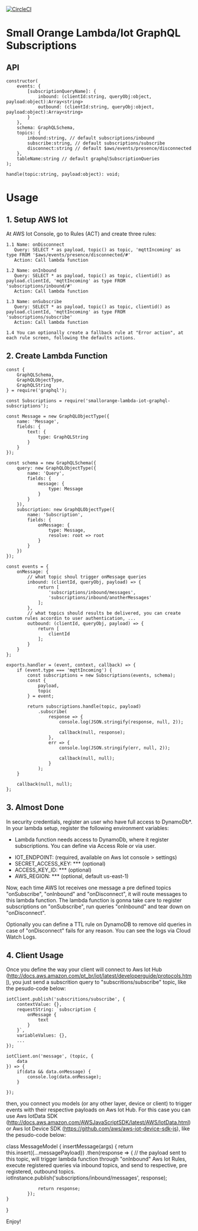 [![CircleCI](https://circleci.com/gh/feliperohdee/smallorange-lambda-iot-graphql-subscriptions.svg?style=svg)](https://circleci.com/gh/feliperohdee/smallorange-lambda-iot-graphql-subscriptions)

# Small Orange Lambda/Iot GraphQL Subscriptions 

## API
	constructor(
		events: {
			[subscriptionQueryName]: {
				inbound: (clientId:string, queryObj:object, payload:object):Array<string>
				outbound: (clientId:string, queryObj:object, payload:object):Array<string>
			}
		},
		schema: GraphQLSchema,
		topics: {
			inbound:string, // default subscriptions/inbound
			subscribe:string, // default subscriptions/subscribe
			disconnect:string // default $aws/events/presence/disconnected
		},
		tableName:string // default graphqlSubscriptionQueries
	);

	handle(topic:string, payload:object): void;

# Usage

## 1. Setup AWS Iot

At AWS Iot Console, go to Rules (ACT) and create three rules:

	1.1 Name: onDisconnect
	   Query: SELECT * as payload, topic() as topic, 'mqttIncoming' as type FROM '$aws/events/presence/disconnected/#'
	   Action: Call lambda function

	1.2 Name: onInbound
	   Query: SELECT * as payload, topic() as topic, clientid() as payload.clientId, 'mqttIncoming' as type FROM 'subscriptions/inbound/#'
	   Action: Call lambda function

	1.3 Name: onSubscribe
	   Query: SELECT * as payload, topic() as topic, clientid() as payload.clientId, 'mqttIncoming' as type FROM 'subscriptions/subscribe'
	   Action: Call lambda function

	1.4 You can optionally create a fallback rule at "Error action", at each rule screen, following the defaults actions.

## 2. Create Lambda Function

	const {
		GraphQLSchema,
		GraphQLObjectType,
		GraphQLString
	} = require('graphql');

	const Subscriptions = require('smallorange-lambda-iot-graphql-subscriptions');

	const Message = new GraphQLObjectType({
		name: 'Message',
		fields: {
			text: {
				type: GraphQLString
			}
		}
	});

	const schema = new GraphQLSchema({
		query: new GraphQLObjectType({
			name: 'Query',
			fields: {
				message: {
					type: Message
				}
			}
		}),
		subscription: new GraphQLObjectType({
			name: 'Subscription',
			fields: {
				onMessage: {
					type: Message,
					resolve: root => root
				}
			}
		})
	});

	const events = {
		onMessage: {
			// what topic shoul trigger onMessage queries
			inbound: (clientId, queryObj, payload) => {
				return [
					'subscriptions/inbound/messages',
					'subscriptions/inbound/anotherMessages'
				];
			},
			// what topics should results be delivered, you can create custom rules accordin to user authentication, ...
			outbound: (clientId, queryObj, payload) => {
				return [
					clientId
				];
			}
		}
	};

	exports.handler = (event, context, callback) => {
		if (event.type === 'mqttIncoming') {
			const subscriptions = new Subscriptions(events, schema);
			const {
				payload,
				topic
			} = event;

			return subscriptions.handle(topic, payload)
				.subscribe(
					response => {
						console.log(JSON.stringify(response, null, 2));

						callback(null, response);
					},
					err => {
						console.log(JSON.stringify(err, null, 2));

						callback(null, null);
					}
				);
		}

		callback(null, null);
	};

## 3. Almost Done

In security credentials, register an user who have full access to DynamoDb*.
In your lambda setup, register the following environment variables:

* Lambda function needs access to DynamoDb, where it register subscriptions. You can define via Access Role or via user.

- IOT_ENDPOINT: (required, available on Aws Iot console > settings)
- SECRET_ACCESS_KEY: *** (optional)
- ACCESS_KEY_ID: *** (optional)
- AWS_REGION: *** (optional, default us-east-1)

Now, each time AWS Iot receives one message a pre defined topics "onSubscribe", "onInbound" and "onDisconnect", it will route messages to this lambda function. The lambda function is gonna take care to register subscriptions on "onSubscribe", run queries "onInbound" and tear down on "onDisconnect".

Optionally you can define a TTL rule on DynamoDB to remove old queries in case of "onDisconnect" fails for any reason.
You can see the logs via Cloud Watch Logs.

## 4. Client Usage

Once you define the way your client will connect to Aws Iot Hub (http://docs.aws.amazon.com/pt_br/iot/latest/developerguide/protocols.html), you just send a subscrition query to "subscritions/subscribe" topic, like the pesudo-code below:
	
	iotClient.publish('subscritions/subscribe', {
		contextValue: {},
		requestString: `subscription {
			onMessage {
				text
			}
		}`,
		variableValues: {},
		...
	});

	iotClient.on('message', (topic, {
		data
	}) => {
		if(data && data.onMessage) {
			console.log(data.onMessage);
		}

	});

then, you connect you models (or any other layer, device or client) to trigger events with their respective payloads on Aws Iot Hub. For this case you can use Aws IotData SDK (http://docs.aws.amazon.com/AWSJavaScriptSDK/latest/AWS/IotData.html) or Aws Iot Device SDK (https://github.com/aws/aws-iot-device-sdk-js), like the pesudo-code below:

class MessageModel {
	insertMessage(args) {
		return this.insert({...messagePayload})
			.then(response => {
				// the payload sent to this topic, will trigger lambda function through "onInbound" Aws Iot Rules, execute registered queries via inbound topics, and send to respective, pre registered, outbound topics.
				iotInstance.publish('subscriptions/inbound/messages', response);

				return response;
			});
	}
}

Enjoy!

		
